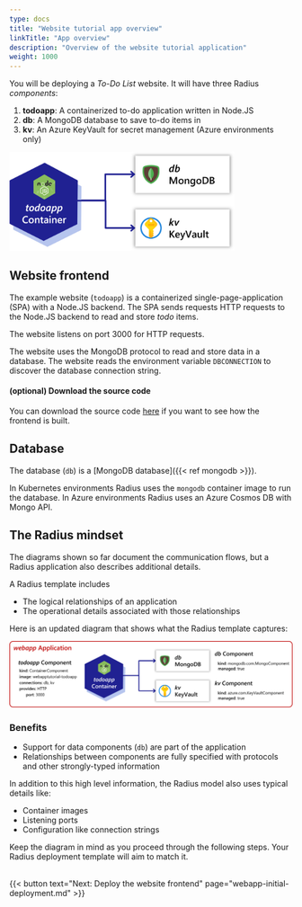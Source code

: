 ```yaml
---
type: docs
title: "Website tutorial app overview"
linkTitle: "App overview"
description: "Overview of the website tutorial application"
weight: 1000
---
```


You will be deploying a *To-Do List* website. It will have three Radius *components*:

1. **todoapp**: A containerized to-do application written in Node.JS
2. **db**: A MongoDB database to save to-do items in
3. **kv**: An Azure KeyVault for secret management (Azure environments only)

<img src="todoapp-diagram.png" width=400 alt="Simple app diagram">

## Website frontend

The example website (`todoapp`) is a containerized single-page-application (SPA) with a Node.JS backend. The SPA sends requests HTTP requests to the Node.JS backend to read and store *todo* items.

The website listens on port 3000 for HTTP requests. 

The website uses the MongoDB protocol to read and store data in a database. The website reads the environment variable `DBCONNECTION` to discover the database connection string.

#### (optional) Download the source code

You can download the source code [here](/tutorial/webapp.zip) if you want to see how the frontend is built.

## Database

The database (`db`) is a [MongoDB database]({{< ref mongodb >}}).

In Kubernetes environments Radius uses the `mongodb` container image to run the database. In Azure environments Radius uses an Azure Cosmos DB with Mongo API.

## The Radius mindset

The diagrams shown so far document the communication flows, but a Radius application also describes additional details. 

A Radius template includes 

- The logical relationships of an application 
- The operational details associated with those relationships 

Here is an updated diagram that shows what the Radius template captures:

<img src="todoapp-appdiagram.png" width=800 alt="App diagram with descriptions of all the details and relationships."><br />

### Benefits

- Support for data components (`db`) are part of the application
- Relationships between components are fully specified with protocols and other strongly-typed information

In addition to this high level information, the Radius model also uses typical details like:

- Container images
- Listening ports
- Configuration like connection strings

Keep the diagram in mind as you proceed through the following steps. Your Radius deployment template will aim to match it. 


<br>{{< button text="Next: Deploy the website frontend" page="webapp-initial-deployment.md" >}}

